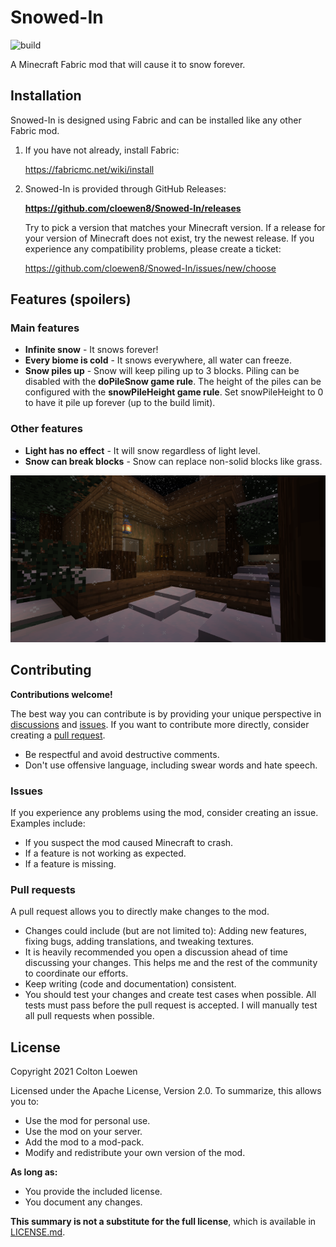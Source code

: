# Snowed-In
![build](https://github.com/cloewen8/Snowed-In/workflows/build/badge.svg)

A Minecraft Fabric mod that will cause it to snow forever.

## Installation
Snowed-In is designed using Fabric and can be installed like any other Fabric mod.

1. If you have not already, install Fabric:
   
   https://fabricmc.net/wiki/install
2. Snowed-In is provided through GitHub Releases:
   
   **https://github.com/cloewen8/Snowed-In/releases**
   
   Try to pick a version that matches your Minecraft version. If a release for your version of Minecraft does not exist, try the newest release. If you experience any compatibility problems, please create a ticket:
   
   https://github.com/cloewen8/Snowed-In/issues/new/choose

## Features (spoilers)
### Main features
- **Infinite snow** - It snows forever!
- **Every biome is cold** - It snows everywhere, all water can freeze.
- **Snow piles up** - Snow will keep piling up to 3 blocks.
  Piling can be disabled with the **doPileSnow game rule**.
  The height of the piles can be configured with the **snowPileHeight game rule**.
  Set snowPileHeight to 0 to have it pile up forever (up to the build limit).

### Other features
- **Light has no effect** - It will snow regardless of light level.
- **Snow can break blocks** - Snow can replace non-solid blocks like grass.

![A snowy cabin in the woods at night.](preview/snowedin.png)

## Contributing
__Contributions welcome!__

The best way you can contribute is by providing your unique perspective in [discussions](https://github.com/cloewen8/Snowed-In/discussions) and [issues](https://github.com/cloewen8/Snowed-In/issues). If you want to contribute more directly, consider creating a [pull request](https://github.com/cloewen8/Mod/compare).

- Be respectful and avoid destructive comments.
- Don't use offensive language, including swear words and hate speech.

### Issues
If you experience any problems using the mod, consider creating an issue. Examples include:

- If you suspect the mod caused Minecraft to crash.
- If a feature is not working as expected.
- If a feature is missing.

### Pull requests
A pull request allows you to directly make changes to the mod.

- Changes could include (but are not limited to): Adding new features, fixing bugs, adding translations, and tweaking textures.
- It is heavily recommended you open a discussion ahead of time discussing your changes. This helps me and the rest of the community to coordinate our efforts.
- Keep writing (code and documentation) consistent.
- You should test your changes and create test cases when possible. All tests must pass before the pull request is accepted. I will manually test all pull requests when possible.

## License
Copyright 2021 Colton Loewen

Licensed under the Apache License, Version 2.0. To summarize, this allows you to:

- Use the mod for personal use.
- Use the mod on your server.
- Add the mod to a mod-pack.
- Modify and redistribute your own version of the mod.

**As long as:**

- You provide the included license.
- You document any changes.

**This summary is not a substitute for the full license**, which is available in [LICENSE.md](https://github.com/cloewen8/Snowed-In/blob/master/LICENSE.md).
